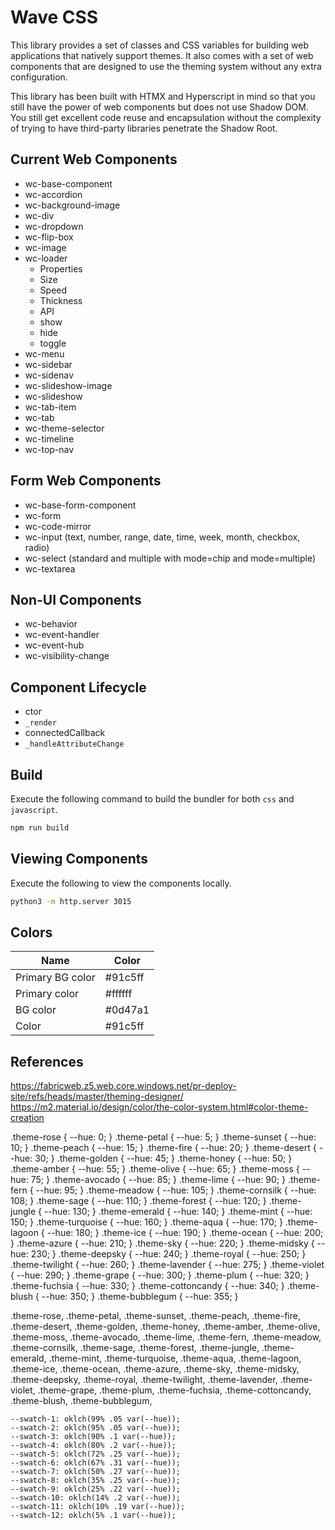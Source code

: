 # Wave CSS
This library provides a set of classes and CSS variables for building web applications that natively support themes. It also comes with a set of web components that are designed to use the theming system without any extra configuration.

This library has been built with HTMX and Hyperscript in mind so that you still have the power of web components but does not use Shadow DOM. You still get excellent code reuse and encapsulation without the complexity of trying to have third-party libraries penetrate the Shadow Root.


## Current Web Components

- wc-base-component
- wc-accordion
- wc-background-image
- wc-div
- wc-dropdown
- wc-flip-box
- wc-image
- wc-loader
	- Properties
    - Size
    - Speed
    - Thickness
	- API
    - show
    - hide
    - toggle
- wc-menu
- wc-sidebar
- wc-sidenav
- wc-slideshow-image
- wc-slideshow
- wc-tab-item
- wc-tab
- wc-theme-selector
- wc-timeline
- wc-top-nav


## Form Web Components

- wc-base-form-component
- wc-form
- wc-code-mirror
- wc-input (text, number, range, date, time, week, month, checkbox, radio)
- wc-select (standard and multiple with mode=chip and mode=multiple)
- wc-textarea


## Non-UI Components

- wc-behavior
- wc-event-handler
- wc-event-hub
- wc-visibility-change


## Component Lifecycle

- ctor
- `_render`
- connectedCallback
- `_handleAttributeChange`



## Build
Execute the following command to build the bundler for both `css` and `javascript`.

```bash
npm run build
```

## Viewing Components
Execute the following to view the components locally.

```bash
python3 -m http.server 3015
```

## Colors

| Name             | Color     |
| ---------------- | --------- |
| Primary BG color | #91c5ff |
| Primary color    | #ffffff |
| BG color         | #0d47a1 |
| Color            | #91c5ff |


## References
https://fabricweb.z5.web.core.windows.net/pr-deploy-site/refs/heads/master/theming-designer/
https://m2.material.io/design/color/the-color-system.html#color-theme-creation



  .theme-rose      { --hue: 0; }
  .theme-petal     { --hue: 5; }
  .theme-sunset    { --hue: 10; }
  .theme-peach     { --hue: 15; }
  .theme-fire      { --hue: 20; }
  .theme-desert    { --hue: 30; }
  .theme-golden    { --hue: 45; }
  .theme-honey     { --hue: 50; }
  .theme-amber     { --hue: 55; }
  .theme-olive     { --hue: 65; } 
  .theme-moss      { --hue: 75; } 
  .theme-avocado   { --hue: 85; } 
  .theme-lime      { --hue: 90; }
  .theme-fern      { --hue: 95; } 
  .theme-meadow    { --hue: 105; }
  .theme-cornsilk  { --hue: 108; } 
  .theme-sage      { --hue: 110; }
  .theme-forest    { --hue: 120; }
  .theme-jungle    { --hue: 130; }
  .theme-emerald   { --hue: 140; }
  .theme-mint      { --hue: 150; }
  .theme-turquoise { --hue: 160; }
  .theme-aqua      { --hue: 170; }
  .theme-lagoon    { --hue: 180; }
  .theme-ice       { --hue: 190; }
  .theme-ocean     { --hue: 200; }
  .theme-azure     { --hue: 210; }
  .theme-sky       { --hue: 220; }
  .theme-midsky    { --hue: 230; }
  .theme-deepsky   { --hue: 240; }
  .theme-royal     { --hue: 250; }
  .theme-twilight  { --hue: 260; }
  .theme-lavender  { --hue: 275; }
  .theme-violet    { --hue: 290; }
  .theme-grape     { --hue: 300; }
  .theme-plum      { --hue: 320; }
  .theme-fuchsia   { --hue: 330; }
  .theme-cottoncandy { --hue: 340; }
  .theme-blush     { --hue: 350; }
  .theme-bubblegum { --hue: 355; }

  .theme-rose,
  .theme-petal,
  .theme-sunset,
  .theme-peach,
  .theme-fire,
  .theme-desert,
  .theme-golden,
  .theme-honey,
  .theme-amber,
  .theme-olive,
  .theme-moss,
  .theme-avocado,
  .theme-lime,
  .theme-fern,
  .theme-meadow,
  .theme-cornsilk,
  .theme-sage,
  .theme-forest,
  .theme-jungle,
  .theme-emerald,
  .theme-mint,
  .theme-turquoise,
  .theme-aqua,
  .theme-lagoon,
  .theme-ice,
  .theme-ocean,
  .theme-azure,
  .theme-sky,
  .theme-midsky,
  .theme-deepsky,
  .theme-royal,
  .theme-twilight,
  .theme-lavender,
  .theme-violet,
  .theme-grape,
  .theme-plum,
  .theme-fuchsia,
  .theme-cottoncandy,
  .theme-blush,
  .theme-bubblegum,


    --swatch-1: oklch(99% .05 var(--hue));
    --swatch-2: oklch(95% .05 var(--hue));
    --swatch-3: oklch(90% .1 var(--hue));
    --swatch-4: oklch(80% .2 var(--hue));
    --swatch-5: oklch(72% .25 var(--hue));
    --swatch-6: oklch(67% .31 var(--hue));
    --swatch-7: oklch(50% .27 var(--hue));
    --swatch-8: oklch(35% .25 var(--hue));
    --swatch-9: oklch(25% .22 var(--hue));
    --swatch-10: oklch(14% .2 var(--hue));
    --swatch-11: oklch(10% .19 var(--hue));
    --swatch-12: oklch(5% .1 var(--hue));
